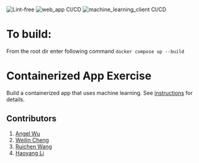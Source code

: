 ![Lint-free](https://github.com/nyu-software-engineering/containerized-app-exercise/actions/workflows/lint.yml/badge.svg)
![web_app CI/CD](https://github.com/software-students-spring2024/4-containerized-app-exercise-lazyllm4/actions/workflows/web_app.yml/badge.svg)
![machine_learning_client CI/CD](https://github.com/software-students-spring2024/4-containerized-app-exercise-lazyllm4/actions/workflows/machine_learning_client.yml/badge.svg)


# To build:

From the root dir
enter following command
`docker compose up --build`


# Containerized App Exercise

Build a containerized app that uses machine learning. See [instructions](./instructions.md) for details.


## Contributors
1. [Angel Wu](https://github.com/angelWu2002)	
2. [Weilin Cheng](https://github.com/M1stery232)
3. [Ruichen Wang](https://github.com/rcwang937)	
4. [Haoyang Li](https://github.com/LeoLi727)	
